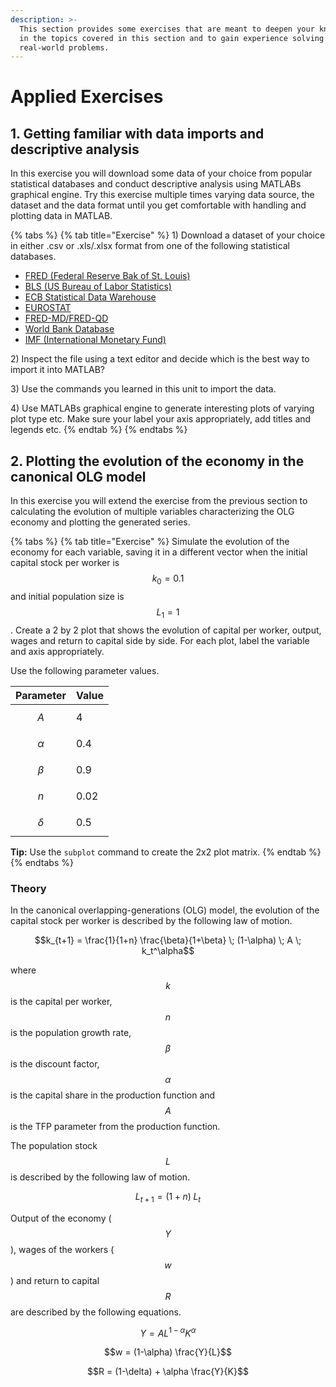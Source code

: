 ```yaml
---
description: >-
  This section provides some exercises that are meant to deepen your knowledge
  in the topics covered in this section and to gain experience solving
  real-world problems.‌
---
```


# Applied Exercises

## 1. Getting familiar with data imports and descriptive analysis

In this exercise you will download some data of your choice from popular statistical databases and conduct descriptive analysis using MATLABs graphical engine. Try this exercise multiple times varying data source, the dataset and the data format until you get comfortable with handling and plotting data in MATLAB.

{% tabs %}
{% tab title="Exercise" %}
1\) Download a dataset of your choice in either .csv or .xls/.xlsx format from one of the following statistical databases.

* [FRED \(Federal Reserve Bak of St. Louis\)](https://fred.stlouisfed.org/)
* [BLS \(US Bureau of Labor Statistics\)](https://www.bls.gov/data/)
* [ECB Statistical Data Warehouse](https://sdw.ecb.europa.eu/)
* [EUROSTAT](https://ec.europa.eu/eurostat/data/database)
* [FRED-MD/FRED-QD](https://research.stlouisfed.org/econ/mccracken/fred-databases/)
* [World Bank Database](https://data.worldbank.org/)
* [IMF \(International Monetary Fund\)](https://www.imf.org/en/Data)

2\) Inspect the file using a text editor and decide which is the best way to import it into MATLAB?

3\) Use the commands you learned in this unit to import the data. 

4\) Use MATLABs graphical engine to generate interesting plots of varying plot type etc. Make sure your label your axis appropriately, add titles and legends etc.
{% endtab %}
{% endtabs %}

## 2. Plotting the evolution of the economy in the canonical OLG model

In this exercise you will extend the exercise from the previous section to calculating the evolution of  multiple variables characterizing the OLG economy and plotting the generated series.

{% tabs %}
{% tab title="Exercise" %}
Simulate the evolution of the economy for each variable, saving it in a different vector when the initial capital stock per worker is $$k_0=0.1$$ and initial population size is $$L_1=1$$. Create a 2 by 2 plot that shows the evolution of capital per worker, output, wages and return to capital side by side. For each plot, label the variable and axis appropriately.

Use the following parameter values.

| **Parameter** | **Value** |
| :--- | :--- |
| $$A$$ | 4 |
| $$\alpha$$ | 0.4 |
| $$\beta$$ | 0.9 |
| $$n$$ | 0.02 |
| $$\delta$$ | 0.5 |

**Tip:** Use the `subplot` command to create the 2x2 plot matrix.
{% endtab %}
{% endtabs %}

### Theory

In the canonical overlapping-generations \(OLG\) model, the evolution of the capital stock per worker is described by the following law of motion.

$$k_{t+1} = \frac{1}{1+n} \frac{\beta}{1+\beta} \; (1-\alpha) \; A \; k_t^\alpha$$

where $$k$$ is the capital per worker, $$n$$ is the population growth rate, $$\beta$$ is the discount factor, $$\alpha$$ is the capital share in the production function and $$A$$ is the TFP parameter from the production function.

The population stock $$L$$ is described by the following law of motion.

$$L_{t+1} = (1+n) \; L_t$$

Output of the economy \($$Y$$\), wages of the workers \($$w$$\) and return to capital $$R$$ are described by the following equations.

$$Y = A L^{1-\alpha} K^\alpha$$ 

$$w = (1-\alpha) \frac{Y}{L}$$

 $$R = (1-\delta) + \alpha \frac{Y}{K}$$

